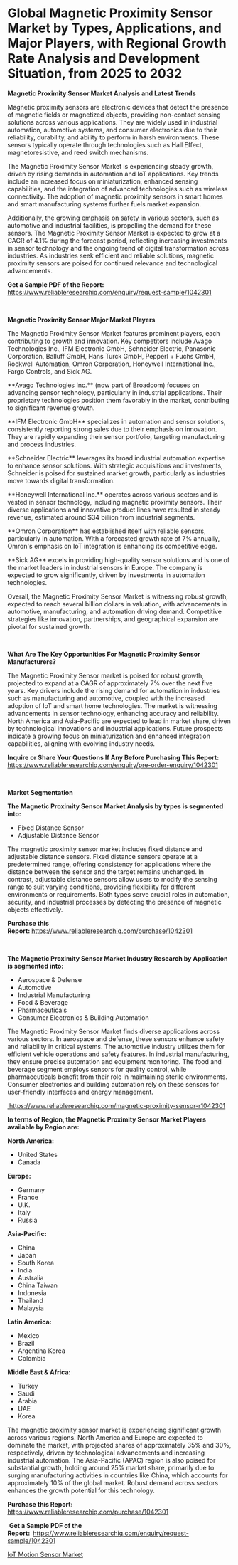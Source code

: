 <p><h1>Global Magnetic Proximity Sensor Market by Types, Applications, and Major Players, with Regional Growth Rate Analysis and Development Situation, from 2025 to 2032</h1></p><p><strong>Magnetic Proximity Sensor Market Analysis and Latest Trends</strong></p>
<p><p>Magnetic proximity sensors are electronic devices that detect the presence of magnetic fields or magnetized objects, providing non-contact sensing solutions across various applications. They are widely used in industrial automation, automotive systems, and consumer electronics due to their reliability, durability, and ability to perform in harsh environments. These sensors typically operate through technologies such as Hall Effect, magnetoresistive, and reed switch mechanisms.</p><p>The Magnetic Proximity Sensor Market is experiencing steady growth, driven by rising demands in automation and IoT applications. Key trends include an increased focus on miniaturization, enhanced sensing capabilities, and the integration of advanced technologies such as wireless connectivity. The adoption of magnetic proximity sensors in smart homes and smart manufacturing systems further fuels market expansion.</p><p>Additionally, the growing emphasis on safety in various sectors, such as automotive and industrial facilities, is propelling the demand for these sensors. The Magnetic Proximity Sensor Market is expected to grow at a CAGR of 4.1% during the forecast period, reflecting increasing investments in sensor technology and the ongoing trend of digital transformation across industries. As industries seek efficient and reliable solutions, magnetic proximity sensors are poised for continued relevance and technological advancements.</p></p>
<p><strong>Get a Sample PDF of the Report:&nbsp;</strong> <a href="https://www.reliableresearchiq.com/enquiry/request-sample/1042301?utm_campaign=2267&utm_medium=2&utm_source=Github&utm_content=ia&utm_term=10022025&utm_id=magnetic-proximity-sensor">https://www.reliableresearchiq.com/enquiry/request-sample/1042301</a></p>
<p>&nbsp;</p>
<p><strong>Magnetic Proximity Sensor Major Market Players</strong></p>
<p><p>The Magnetic Proximity Sensor Market features prominent players, each contributing to growth and innovation. Key competitors include Avago Technologies Inc., IFM Electronic GmbH, Schneider Electric, Panasonic Corporation, Balluff GmbH, Hans Turck GmbH, Pepperl + Fuchs GmbH, Rockwell Automation, Omron Corporation, Honeywell International Inc., Fargo Controls, and Sick AG.</p><p>**Avago Technologies Inc.** (now part of Broadcom) focuses on advancing sensor technology, particularly in industrial applications. Their proprietary technologies position them favorably in the market, contributing to significant revenue growth.</p><p>**IFM Electronic GmbH** specializes in automation and sensor solutions, consistently reporting strong sales due to their emphasis on innovation. They are rapidly expanding their sensor portfolio, targeting manufacturing and process industries.</p><p>**Schneider Electric** leverages its broad industrial automation expertise to enhance sensor solutions. With strategic acquisitions and investments, Schneider is poised for sustained market growth, particularly as industries move towards digital transformation.</p><p>**Honeywell International Inc.** operates across various sectors and is vested in sensor technology, including magnetic proximity sensors. Their diverse applications and innovative product lines have resulted in steady revenue, estimated around $34 billion from industrial segments.</p><p>**Omron Corporation** has established itself with reliable sensors, particularly in automation. With a forecasted growth rate of 7% annually, Omron's emphasis on IoT integration is enhancing its competitive edge.</p><p>**Sick AG** excels in providing high-quality sensor solutions and is one of the market leaders in industrial sensors in Europe. The company is expected to grow significantly, driven by investments in automation technologies.</p><p>Overall, the Magnetic Proximity Sensor Market is witnessing robust growth, expected to reach several billion dollars in valuation, with advancements in automotive, manufacturing, and automation driving demand. Competitive strategies like innovation, partnerships, and geographical expansion are pivotal for sustained growth.</p></p>
<p>&nbsp;</p>
<p><strong>What Are The Key Opportunities For Magnetic Proximity Sensor Manufacturers?</strong></p>
<p><p>The Magnetic Proximity Sensor market is poised for robust growth, projected to expand at a CAGR of approximately 7% over the next five years. Key drivers include the rising demand for automation in industries such as manufacturing and automotive, coupled with the increased adoption of IoT and smart home technologies. The market is witnessing advancements in sensor technology, enhancing accuracy and reliability. North America and Asia-Pacific are expected to lead in market share, driven by technological innovations and industrial applications. Future prospects indicate a growing focus on miniaturization and enhanced integration capabilities, aligning with evolving industry needs.</p></p>
<p><strong>Inquire or Share Your Questions If Any Before Purchasing This Report:</strong> <a href="https://www.reliableresearchiq.com/enquiry/pre-order-enquiry/1042301?utm_campaign=2267&utm_medium=2&utm_source=Github&utm_content=ia&utm_term=10022025&utm_id=magnetic-proximity-sensor">https://www.reliableresearchiq.com/enquiry/pre-order-enquiry/1042301</a></p>
<p>&nbsp;</p>
<p><strong>Market Segmentation</strong></p>
<p><strong>The Magnetic Proximity Sensor Market Analysis by types is segmented into:</strong></p>
<p><ul><li>Fixed Distance Sensor</li><li>Adjustable Distance Sensor</li></ul></p>
<p><p>The magnetic proximity sensor market includes fixed distance and adjustable distance sensors. Fixed distance sensors operate at a predetermined range, offering consistency for applications where the distance between the sensor and the target remains unchanged. In contrast, adjustable distance sensors allow users to modify the sensing range to suit varying conditions, providing flexibility for different environments or requirements. Both types serve crucial roles in automation, security, and industrial processes by detecting the presence of magnetic objects effectively.</p></p>
<p><strong>Purchase this Report:&nbsp;</strong><a href="https://www.reliableresearchiq.com/purchase/1042301?utm_campaign=2267&utm_medium=2&utm_source=Github&utm_content=ia&utm_term=10022025&utm_id=magnetic-proximity-sensor">https://www.reliableresearchiq.com/purchase/1042301</a></p>
<p>&nbsp;</p>
<p><strong>The Magnetic Proximity Sensor Market Industry Research by Application is segmented into:</strong></p>
<p><ul><li>Aerospace & Defense</li><li>Automotive</li><li>Industrial Manufacturing</li><li>Food & Beverage</li><li>Pharmaceuticals</li><li>Consumer Electronics & Building Automation</li></ul></p>
<p><p>The Magnetic Proximity Sensor Market finds diverse applications across various sectors. In aerospace and defense, these sensors enhance safety and reliability in critical systems. The automotive industry utilizes them for efficient vehicle operations and safety features. In industrial manufacturing, they ensure precise automation and equipment monitoring. The food and beverage segment employs sensors for quality control, while pharmaceuticals benefit from their role in maintaining sterile environments. Consumer electronics and building automation rely on these sensors for user-friendly interfaces and energy management.</p></p>
<p><a href="https://www.reliableresearchiq.com/magnetic-proximity-sensor-r1042301?utm_campaign=2267&utm_medium=2&utm_source=Github&utm_content=ia&utm_term=10022025&utm_id=magnetic-proximity-sensor">&nbsp;https://www.reliableresearchiq.com/magnetic-proximity-sensor-r1042301</a></p>
<p><strong>In terms of Region, the Magnetic Proximity Sensor Market Players available by Region are:</strong></p>
<p>
    <p> <strong> North America: </strong>
        <ul>
            <li>United States</li>
            <li>Canada</li>
        </ul>
        </p> 
    <p> <strong> Europe: </strong>
        <ul>
            <li>Germany</li>
            <li>France</li>
            <li>U.K.</li>
            <li>Italy</li>
            <li>Russia</li>
        </ul>
        </p> 
    <p> <strong> Asia-Pacific: </strong>
        <ul>
            <li>China</li>
            <li>Japan</li>
            <li>South Korea</li>
            <li>India</li>
            <li>Australia</li>
            <li>China Taiwan</li>
            <li>Indonesia</li>
            <li>Thailand</li>
            <li>Malaysia</li>
        </ul>
        </p> 
    <p> <strong> Latin America: </strong>
        <ul>
            <li>Mexico</li>
            <li>Brazil</li>
            <li>Argentina Korea</li>
            <li>Colombia</li>
        </ul>
        </p> 
    <p> <strong> Middle East & Africa: </strong>
        <ul>
            <li>Turkey</li>
            <li>Saudi</li>
            <li>Arabia</li>
            <li>UAE</li>
            <li>Korea</li>
        </ul>
    </p>
    </p>
<p><p>The magnetic proximity sensor market is experiencing significant growth across various regions. North America and Europe are expected to dominate the market, with projected shares of approximately 35% and 30%, respectively, driven by technological advancements and increasing industrial automation. The Asia-Pacific (APAC) region is also poised for substantial growth, holding around 25% market share, primarily due to surging manufacturing activities in countries like China, which accounts for approximately 10% of the global market. Robust demand across sectors enhances the growth potential for this technology.</p></p>
<p><strong>Purchase this Report: </strong><a href="https://www.reliableresearchiq.com/purchase/1042301?utm_campaign=2267&utm_medium=2&utm_source=Github&utm_content=ia&utm_term=10022025&utm_id=magnetic-proximity-sensor">https://www.reliableresearchiq.com/purchase/1042301</a></p>
<p>&nbsp;<strong>Get a Sample PDF of the Report:&nbsp;&nbsp;</strong><a href="https://www.reliableresearchiq.com/enquiry/request-sample/1042301?utm_campaign=2267&utm_medium=2&utm_source=Github&utm_content=ia&utm_term=10022025&utm_id=magnetic-proximity-sensor">https://www.reliableresearchiq.com/enquiry/request-sample/1042301</a></p>
<p><strong></strong></p>
<p><p><a href="https://github.com/steidmindy199393/Market-Research-Report-List-1/blob/main/iot-motion-sensor-market.md?utm_campaign=2267&utm_medium=2&utm_source=Github&utm_content=ia&utm_term=10022025&utm_id=magnetic-proximity-sensor">IoT Motion Sensor Market</a></p></p>